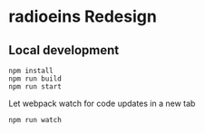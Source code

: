# radioeins Redesign

## Local development

```
npm install 
npm run build
npm run start
```

Let webpack watch for code updates in a new tab
```
npm run watch
```

